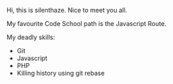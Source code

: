Hi, this is silenthaze. Nice to meet you all.

My favourite Code School path is the Javascript Route.

My deadly skills:

* Git
* Javascript
* PHP
* Killing history using git rebase